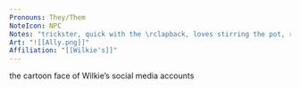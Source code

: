 ```yaml
---
Pronouns: They/Them
NoteIcon: NPC
Notes: "trickster, quick with the \rclapback, loves stirring the pot, real identity unknown"
Art: "![[Ally.png]]"
Affiliation: "[[Wilkie's]]"
---
```

the cartoon face of Wilkie’s social media accounts